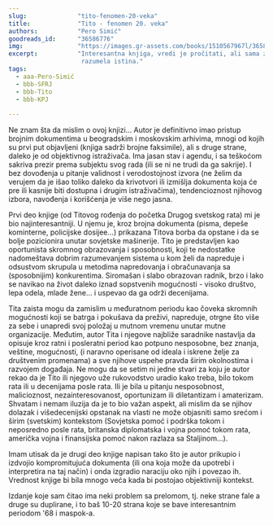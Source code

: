 ```yaml
---
slug:              "tito-fenomen-20-veka"
title:             "Tito - fenomen 20. veka"
authors:           "Pero Simić"
goodreads_id:      "36586776"
img:               "https://images.gr-assets.com/books/1510567967l/36586776.jpg"
excerpt:           "Interesantna knjiga, vredi je pročitati, ali sama za sebe nije dovoljna da bi se saznala ili potpunije 
                    razumela istina."
tags:
  - aaa-Pero-Simić
  - bbb-SFRJ
  - bbb-Tito
  - bbb-KPJ
  
---
```


Ne znam šta da mislim o ovoj knjizi... Autor je definitivno imao pristup brojnim dokumentima u beogradskim i moskovskim 
arhivima, mnogi od kojih su prvi put objavljeni (knjiga sadrži brojne faksimile), ali s druge strane, daleko je od 
objektivnog istraživača. Ima jasan stav i agendu, i sa teškoćom sakriva prezir prema subjektu svog rada (ili se ni ne 
trudi da ga sakrije). I bez dovođenja u pitanje validnost i verodostojnost izvora (ne želim da verujem da je išao toliko 
daleko da krivotvori ili izmišlja dokumenta koja će pre ili kasnije biti dostupna i drugim istraživačima), tendencioznost 
njihovog izbora, navođenja i korišćenja je više nego jasna.

Prvi deo knjige (od Titovog rođenja do početka Drugog svetskog rata) mi je bio najinteresantniji. U njemu je, kroz 
brojna dokumenta (pisma, depeše kominterne, policijske dosijee...) prikazana Titova borba da opstane i da se bolje 
pozicionira unutar sovjetske mašinerije. Tito je predstavljen kao oportunista skromnog obrazovanja i sposobnosti, koji 
te nedostatke nadomeštava dobrim razumevanjem sistema u kom želi da napreduje i odsustvom skrupula u metodima 
napredovanja i obračunavanja sa (sposobnijim) konkurentima. Siromašan i slabo obrazovan radnik, brzo i lako se navikao 
na život daleko iznad sopstvenih mogućnosti - visoko društvo, lepa odela, mlade žene... i uspevao da ga održi decenijama.

Tita zaista mogu da zamislim u međuratnom periodu kao čoveka skromnih mogućnosti koji se batrga i pokušava da preživi, 
napreduje, otrgne što više za sebe i unapredi svoj položaj u mutnom vremenu unutar mutne organizacije. Međutim, autor 
Tita i njegove najbliže saradnike nastavlja da opisuje kroz ratni i posleratni period kao potpuno nesposobne, bez znanja, 
veštine, mogućnosti, (i naravno operisane od ideala i iskrene želje za društvenim promenama) a sve njihove uspehe pravda 
širim okolnostima i razvojem događaja. Ne mogu da se setim ni jedne stvari za koju je autor rekao da je Tito ili njegovo 
uže rukovodstvo uradio kako treba, bilo tokom rata ili u decenijama posle rata. Ili je bila u pitanju nesposobnost, 
malicioznost, nezainteresovanost, oportunizam ili diletantizam i amaterizam. Shvatam i nemam iluzija da je to bio važan 
aspekt, ali mislim da se njihov dolazak i višedecenijski opstanak na vlasti ne može objasniti samo srećom i širim 
(svetskim) kontekstom (Sovjetska pomoć i podrška tokom i neposredno posle rata, britanska diplomatska i vojna pomoć 
tokom rata, američka vojna i finansijska pomoć nakon razlaza sa Staljinom...).

Imam utisak da je drugi deo knjige napisan tako što je autor prikupio i izdvojio kompromitujuća dokumenta (ili ona koja 
može da upotrebi i interpretira na taj način) i onda izgradio naraciju oko njih i povezao ih. Vrednost knjige bi bila 
mnogo veća kada bi postojao objektivniji kontekst.


Izdanje koje sam čitao ima neki problem sa prelomom, tj. neke strane fale a druge su duplirane, i to baš 10-20 strana 
koje se bave interesantnim periodom '68 i maspok-a.